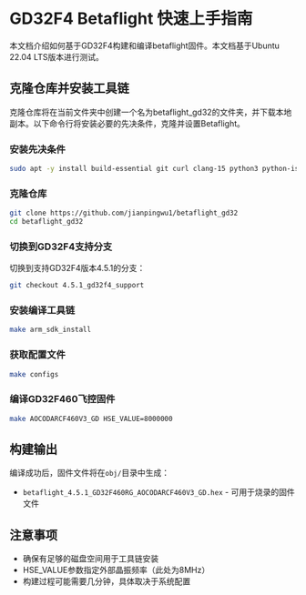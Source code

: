 # GD32F4 Betaflight 快速上手指南

本文档介绍如何基于GD32F4构建和编译betaflight固件。本文档基于Ubuntu 22.04 LTS版本进行测试。

## 克隆仓库并安装工具链

克隆仓库将在当前文件夹中创建一个名为betaflight_gd32的文件夹，并下载本地副本。以下命令行将安装必要的先决条件，克隆并设置Betaflight。

### 安装先决条件
```bash
sudo apt -y install build-essential git curl clang-15 python3 python-is-python3
```

### 克隆仓库
```bash
git clone https://github.com/jianpingwu1/betaflight_gd32
cd betaflight_gd32
```

### 切换到GD32F4支持分支
切换到支持GD32F4版本4.5.1的分支：
```bash
git checkout 4.5.1_gd32f4_support
```

### 安装编译工具链
```bash
make arm_sdk_install
```

### 获取配置文件
```bash
make configs
```

### 编译GD32F460飞控固件
```bash
make AOCODARCF460V3_GD HSE_VALUE=8000000
```

## 构建输出

编译成功后，固件文件将在`obj/`目录中生成：
- `betaflight_4.5.1_GD32F460RG_AOCODARCF460V3_GD.hex` - 可用于烧录的固件文件

## 注意事项

- 确保有足够的磁盘空间用于工具链安装
- HSE_VALUE参数指定外部晶振频率（此处为8MHz）
- 构建过程可能需要几分钟，具体取决于系统配置

